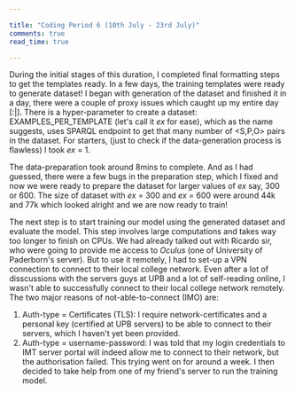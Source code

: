 ```yaml
---

title: "Coding Period 6 (10th July - 23rd July)"
comments: true
read_time: true

---
```


During the initial stages of this duration, I completed final formatting steps to get the templates ready. In a few days, the training templates were ready to generate dataset! I began with generation of the dataset and finished it in a day, there were a couple of proxy issues which caught up my entire day [:|]. There is a hyper-parameter to create a dataset: EXAMPLES_PER_TEMPLATE (let's call it *ex* for ease), which as the name suggests, uses SPARQL endpoint to get that many number of <S,P,O> pairs in the dataset. For starters, (just to check if the data-generation process is flawless) I took *ex* = 1.

The data-preparation took around 8mins to complete. And as I had guessed, there were a few bugs in the preparation step, which I fixed and now we were ready to prepare the dataset for larger values of *ex* say, 300 or 600. The size of dataset with *ex* = 300 and *ex* = 600 were around 44k and 77k which looked alright and we are now ready to train!

The next step is to start training our model using the generated dataset and evaluate the model. This step involves large computations and takes way too longer to finish on CPUs. We had already talked out with Ricardo sir, who were going to provide me access to *Oculus* (one of University of Paderborn's server). But to use it remotely, I had to set-up a VPN connection to connect to their local college network. Even after a lot of disscussions with the servers guys at UPB and a lot of self-reading online, I wasn't able to successfully connect to their local college network remotely. The two major reasons of not-able-to-connect (IMO) are:
1. Auth-type = Certificates (TLS): I require network-certificates and a personal key (certified at UPB servers) to be able to connect to their servers, which I haven't yet been provided.
2. Auth-type = username-password: I was told that my login credentials to IMT server portal will indeed allow me to connect to their network, but the authorisation failed. 
This trying went on for around a week. I then decided to take help from one of my friend's server to run the training model. 



